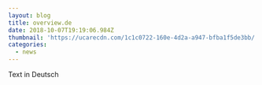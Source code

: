 ```yaml
---
layout: blog
title: overview.de
date: 2018-10-07T19:19:06.984Z
thumbnail: 'https://ucarecdn.com/1c1c0722-160e-4d2a-a947-bfba1f5de3bb/'
categories:
  - news
---
```

Text in Deutsch

